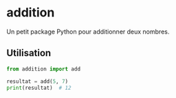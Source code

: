 # addition

Un petit package Python pour additionner deux nombres.

## Utilisation

```python
from addition import add

resultat = add(5, 7)
print(resultat)  # 12
